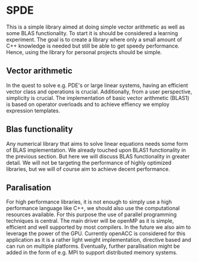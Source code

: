 # SPDE
This is a simple library aimed at doing simple vector arithmetic as well as some BLAS functionality. To start it is should be considered a learning experiment. The goal is to create a library where only a small amount of C++ knowledge is needed but still be able to get speedy performance. Hence, using the library for personal projects should be simple.

## Vector arithmetic
In the quest to solve e.g. PDE's or large linear systems, having an efficient vector class and operations is crucial. Additionally, from a user perspective, simplicity is crucial.
The implementation of basic vector arithmetic (BLAS1) is based on operator overloads and to achieve effiency we employ expression templates.

## Blas functionality
Any numerical library that aims to solve linear equations needs some form of BLAS implementation. We already touched upon BLAS1 functionality in the previous section. But here we will discuss BLAS functionality in greater detail.
We will not be targeting the performance of highly optimized libraries, but we will of course aim to achieve decent performance.

## Paralisation
For high performance libraries, it is not enough to simply use a high performance language like C++, we should also use the computational resources available. For this purpose the use of parallel programming techniques is central. The main driver will be openMP as it is simple, efficient and well supported by most compilers. In the future we also aim to leverage the power of the GPU. Currently openACC is considered for this application as it is a rather light weight implementation, directive based and can run on multiple platforms. Eventually, further parallisation might be added in the form of e.g. MPI to support distributed memory systems. 
